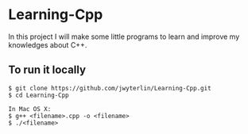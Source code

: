 # Learning-Cpp
In this project I will make some little programs to learn and improve my knowledges about C++.

## To run it locally

```
$ git clone https://github.com/jwyterlin/Learning-Cpp.git
$ cd Learning-Cpp

In Mac OS X:
$ g++ <filename>.cpp -o <filename>
$ ./<filename>
```
